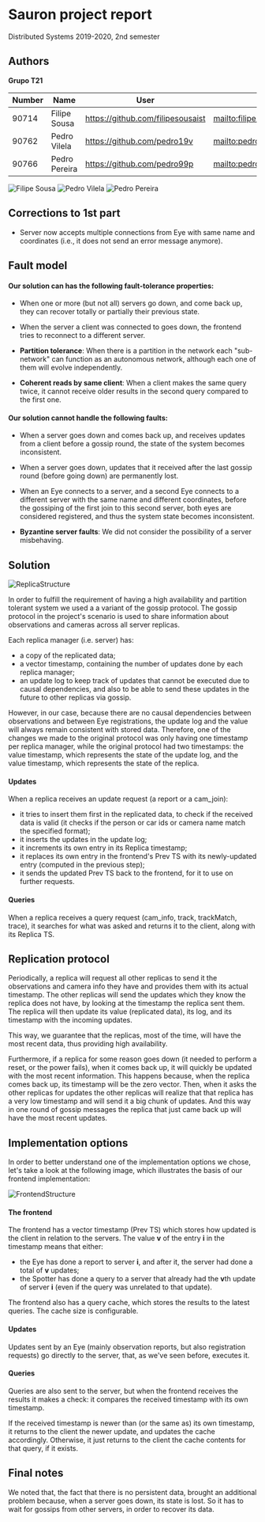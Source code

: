 # Sauron project report

Distributed Systems 2019-2020, 2nd semester

## Authors

**Grupo T21**

| Number | Name           | User                                | Email                                           |
| -------|----------------|-------------------------------------| ------------------------------------------------|
| 90714  | Filipe Sousa   | <https://github.com/filipesousaist> | <mailto:filipe.miguel.sousa@tecnico.ulisboa.pt> |
| 90762  | Pedro Vilela   | <https://github.com/pedro19v>       | <mailto:pedro.vilela@tecnico.ulisboa.pt>        |
| 90766  | Pedro Pereira  | <https://github.com/pedro99p>       | <mailto:pedro.l.pereira@tecnico.ulisboa.pt>     |

![Filipe Sousa](90714.png) ![Pedro Vilela](90762.png) ![Pedro Pereira](90766.png)

## Corrections to 1st part
- Server now accepts multiple connections from Eye with same name and coordinates (i.e., it does not send an error message anymore).

## Fault model

#### Our solution can has the following fault-tolerance properties:

- When one or more (but not all) servers go down, and come back up, they can recover totally or partially their previous state.

- When the server a client was connected to goes down, the frontend tries to reconnect to a different server.

- **Partition tolerance**: When there is a partition in the network each "sub-network" can function as an autonomous network, although each one of them will evolve independently.

- **Coherent reads by same client**: When a client makes the same query twice, it cannot receive older results in the second query compared to the first one.

#### Our solution cannot handle the following faults:

- When a server goes down and comes back up, and receives updates from a client before a gossip round, the state of the system becomes inconsistent.

- When a server goes down, updates that it received after the last gossip round (before going down) are permanently lost.

- When an Eye connects to a server, and a second Eye connects to a different server with the same name and different coordinates, before the gossiping of the first join to this second server, both eyes are considered registered, and thus the system state becomes inconsistent.

- **Byzantine server faults**: We did not consider the possibility of a server misbehaving.

## Solution

![ReplicaStructure](ReplicaStructure.png)

In order to fulfill the requirement of having a high availability and partition tolerant system we used a
a variant of the gossip protocol. The gossip protocol in the project's scenario is used to share information about 
observations and cameras across all server replicas.

Each replica manager (i.e. server) has:
 - a copy of the replicated data;
 - a vector timestamp, containing the number of updates done by each replica manager;
 - an update log to keep track of updates that cannot be executed due to causal dependencies, and also to be able to send these updates in the future to other replicas via gossip.

However, in our case, because there are no causal dependencies between observations and between Eye registrations, the 
update log and the value will always remain consistent with stored data. 
Therefore, one of the changes we made to the original protocol was only having one timestamp per replica manager, while the original protocol had two timestamps: the value timestamp, which represents the state of the update log, and the value timestamp, which represents the state of the replica.

#### Updates
When a replica receives an update request (a report or a cam_join):
 - it tries to insert them first in the replicated data, to check if the received data is valid (it checks if the person or car ids or camera name match the specified format);
 - it inserts the updates in the update log;
 - it increments its own entry in its Replica timestamp;
 - it replaces its own entry in the frontend's Prev TS with its newly-updated entry (computed in the previous step);
 - it sends the updated Prev TS back to the frontend, for it to use on further requests.

#### Queries
When a replica receives a query request (cam_info, track, trackMatch, trace), it searches for what was asked and returns it to the client, along with
its Replica TS.

## Replication protocol

Periodically, a replica will request all other replicas to send it the observations and camera info they have and
provides them with its actual timestamp. The other replicas will send the updates which they know the replica does
not have, by looking at the timestamp the replica sent them. The replica will then update its value (replicated data), its log, 
and its timestamp with the incoming updates. 

This way, we guarantee that the replicas, most of the time, will have the most recent data, thus providing high
availability.

Furthermore, if a replica for some reason goes down (it needed to perform a reset, or the power fails), when it
comes back up, it will quickly be updated with the most recent information. This happens because, when the replica
comes back up, its timestamp will be the zero vector. Then, when it asks the other replicas for updates the other replicas 
will realize that that replica has a very low timestamp and will send it a big chunk of updates. And this way in
one round of gossip messages the replica that just came back up will have the most recent updates. 

## Implementation options

In order to better understand one of the implementation options we chose, let's take a look at the following image, which illustrates the basis of our frontend implementation:

![FrontendStructure](FrontendStructure.png)

#### The frontend
The frontend has a vector timestamp (Prev TS) which stores how updated is the client in relation to the servers. The value **v** of the entry **i** in the timestamp means that either:
- the Eye has done a report to server **i**, and after it, the server had done a total of **v** updates;
- the Spotter has done a query to a server that already had the **v**th update of server **i** (even if the query was unrelated to that update).

The frontend also has a query cache, which stores the results to the latest queries. The cache size is configurable.

#### Updates
Updates sent by an Eye (mainly observation reports, but also registration requests) go directly to the server, that, as we've seen before, executes it.

#### Queries
Queries are also sent to the server, but when the frontend receives the results it makes a check: it compares the received timestamp with its own timestamp. 

If the received timestamp is newer than (or the same as) its own timestamp, it returns to the client the newer update, and updates the cache accordingly. Otherwise, it just returns to the client the cache contents for that query, if it exists.

## Final notes

We noted that, the fact that there is no persistent data, brought an additional problem because, when a server goes down, its state is lost. So it has to wait for gossips from other servers, in order to recover its data. 

